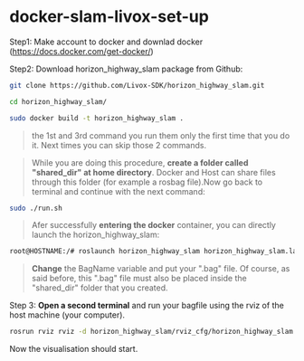 # docker-slam-livox-set-up

Step1: Make account to docker and downlad docker (https://docs.docker.com/get-docker/)

Step2: Download horizon_highway_slam package from Github:

```sh
git clone https://github.com/Livox-SDK/horizon_highway_slam.git
```

```sh
cd horizon_highway_slam/
```

```sh
sudo docker build -t horizon_highway_slam .
```

> the 1st and 3rd command you run them only the first time that you do it. Next times you can skip those 2 commands.

> While you are doing this procedure, **create a folder called "shared_dir" at home directory**. Docker and Host can share files through this folder (for example a rosbag file).Now go back to terminal and continue with the next command:


```sh
sudo ./run.sh
```

>Afer successfully **entering the docker** container, you can directly launch the horizon_highway_slam:

```sh
root@HOSTNAME:/# roslaunch horizon_highway_slam horizon_highway_slam.launch BagName:=YouTube_highway_demo.bag IMU:=2
```
> **Change** the BagName variable and put your ".bag" file. Of course, as said before, this ".bag" file must also be placed inside the "shared_dir" folder that you created.

Step 3: **Open a second terminal** and run your bagfile using the rviz of the host machine (your computer). 

```sh
rosrun rviz rviz -d horizon_highway_slam/rviz_cfg/horizon_highway_slam.rviz
```

Now the visualisation should start.

